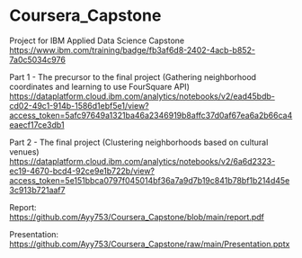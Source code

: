 # Coursera_Capstone
Project for IBM Applied Data Science Capstone https://www.ibm.com/training/badge/fb3af6d8-2402-4acb-b852-7a0c5034c976

Part 1 - The precursor to the final project (Gathering neighborhood coordinates and learning to use FourSquare API)
https://dataplatform.cloud.ibm.com/analytics/notebooks/v2/ead45bdb-cd02-49c1-914b-1586d1ebf5e1/view?access_token=5afc97649a1321ba46a2346919b8affc37d0af67ea6a2b66ca4eaecf17ce3db1

Part 2 - The final project (Clustering neighborhoods based on cultural venues)
https://dataplatform.cloud.ibm.com/analytics/notebooks/v2/6a6d2323-ec19-4670-bcd4-92ce9e1b722b/view?access_token=5e151bbca0797f045014bf36a7a9d7b19c841b78bf1b214d45e3c913b721aaf7

Report: https://github.com/Ayy753/Coursera_Capstone/blob/main/report.pdf

Presentation: https://github.com/Ayy753/Coursera_Capstone/raw/main/Presentation.pptx

